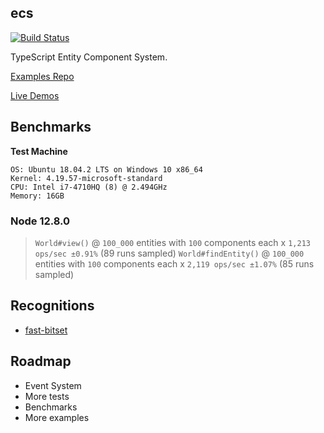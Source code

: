 ## ecs

[![Build Status](https://travis-ci.org/jakeklassen/ecs.svg?branch=master)](https://travis-ci.org/jakeklassen/ecs)

TypeScript Entity Component System.

[Examples Repo](https://github.com/jakeklassen/ecs-examples)

[Live Demos](https://jakeklassen.github.io/ecs-examples/)

## Benchmarks

**Test Machine**

```
OS: Ubuntu 18.04.2 LTS on Windows 10 x86_64
Kernel: 4.19.57-microsoft-standard
CPU: Intel i7-4710HQ (8) @ 2.494GHz
Memory: 16GB
```

### Node 12.8.0

> `World#view()` @ `100_000` entities with `100` components each x `1,213 ops/sec ±0.91%` (89 runs sampled)
> `World#findEntity()` @ `100_000` entities with `100` components each x `2,119 ops/sec ±1.07%` (85 runs sampled)

## Recognitions

- [fast-bitset](https://www.npmjs.com/package/fast-bitset)

## Roadmap

- Event System
- More tests
- Benchmarks
- More examples
